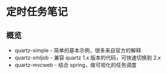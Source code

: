 # 定时任务笔记

## 概览

- quartz-simple - 简单的基本示例，很多来自官方的解释
- quartz-xmljob - 兼容 quartz 1.x 版本的代码，可快速切换到 2.x
- quartz-mvcweb - 结合 spring，做可视化的任务调度